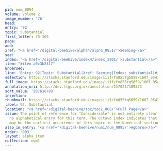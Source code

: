 ```yaml
---
pid: num_0094
volume: Volume 2
image_number: '76'
head:
entry: '92'
topic: Substantial
first_letter: 76-100
page:
add:
xref: "<a href='/digital-beehive/alpha4/alpha_0851/'>Seeming</a>"
see:
index: "<a href='/digital-beehive/index4/index_3901/'>substantial</a>"
item: "#item-a0c3b83f7"
unparsed:
line: 'Entry: 92|Topic: Substantial|Xref: Seeming|Index: substantial|#item-a0c3b83f7'
selection: https://stacks.stanford.edu/image/iiif/fm855tg5659/1607_0543/812,789,3001,356/full/0/default.jpg
full_image: https://stacks.stanford.edu/image/iiif/fm855tg5659/1607_0543/full/full/0/default.jpg
annotation_uri: http://dev.llgc.org.uk/annotation/1570217109373
sort_value: '207610789'
insertion:
thumbnail: https://stacks.stanford.edu/image/iiif/fm855tg5659/1607_0543/812,789,600,180/250,/0/default.jpg
label: 92. Substantial
location: "<a href='/digital-beehive/toc/toc2_066/'>Full Page</a>"
issue: The point of reference for "Considerable" is not entirely clear, as there is
  no alphabetical entry for this term. The Octavo Index indicates that 224 [Considerable]
  may be the earliest occurrence of this topic in the Numerical section of the Alvearium.
also_in_entry: "<a href='/digital-beehive/num1/num_0095/'>Agbarus</a>"
order: '093'
layout: alpha_item
collection: num1
---
```

